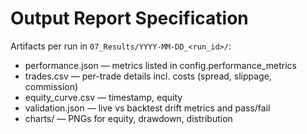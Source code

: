 # Output Report Specification

Artifacts per run in `07_Results/YYYY-MM-DD_<run_id>/`:
- performance.json — metrics listed in config.performance_metrics
- trades.csv — per-trade details incl. costs (spread, slippage, commission)
- equity_curve.csv — timestamp, equity
- validation.json — live vs backtest drift metrics and pass/fail
- charts/ — PNGs for equity, drawdown, distribution
